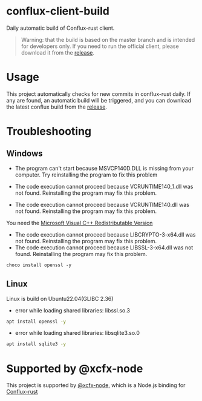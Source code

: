 # conflux-client-build

Daily automatic build of Conflux-rust client.

> Warning: that the build is based on the master branch and is intended for developers only. If you need to run the official client, please download it from the [release](https://github.com/Conflux-Chain/conflux-rust/releases).

# Usage

This project automatically checks for new commits in conflux-rust daily. If any are found, an automatic build will be triggered, and you can download the latest conflux build from the [release](https://github.com/conflux-fans/conflux-client-build/releases).

# Troubleshooting

## Windows

- The program can't start because MSVCP140D.DLL is missing from your computer. Try reinstalling the program to fix this problem
- The code execution cannot proceed because VCRUNTIME140_1.dll was not found. Reinstalling the program may fix this problem.

- The code execution cannot proceed because VCRUNTIME140.dll was not found. Reinstalling the program may fix this problem.

You need the [Microsoft Visual C++ Redistributable Version](https://learn.microsoft.com/en-us/cpp/windows/latest-supported-vc-redist?view=msvc-170)


- The code execution cannot proceed because LIBCRYPTO-3-x64.dll was not found. Reinstalling the program may fix this problem.
- The code execution cannot proceed because LIBSSL-3-x64.dll was not found. Reinstalling the program may fix this problem.

```ps
choco install openssl -y
```

## Linux

Linux is build on Ubuntu22.04(GLIBC 2.36)

- error while loading shared libraries: libssl.so.3

```bash
apt install openssl -y
```

- error while loading shared libraries: libsqlite3.so.0

```bash
apt install sqlite3 -y
```

# Supported by @xcfx-node

This project is supported by [@xcfx-node](https://github.com/iosh/xcfx-node), which is a Node.js binding for [Conflux-rust](https://github.com/Conflux-Chain/conflux-rust)
